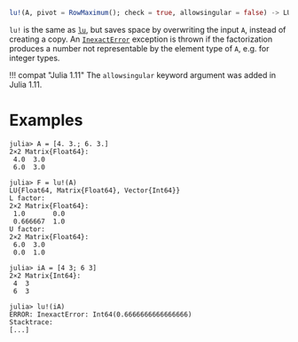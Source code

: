 ```julia
lu!(A, pivot = RowMaximum(); check = true, allowsingular = false) -> LU
```

`lu!` is the same as [`lu`](@ref), but saves space by overwriting the input `A`, instead of creating a copy. An [`InexactError`](@ref) exception is thrown if the factorization produces a number not representable by the element type of `A`, e.g. for integer types.

!!! compat "Julia 1.11"
    The `allowsingular` keyword argument was added in Julia 1.11.


# Examples

```jldoctest
julia> A = [4. 3.; 6. 3.]
2×2 Matrix{Float64}:
 4.0  3.0
 6.0  3.0

julia> F = lu!(A)
LU{Float64, Matrix{Float64}, Vector{Int64}}
L factor:
2×2 Matrix{Float64}:
 1.0       0.0
 0.666667  1.0
U factor:
2×2 Matrix{Float64}:
 6.0  3.0
 0.0  1.0

julia> iA = [4 3; 6 3]
2×2 Matrix{Int64}:
 4  3
 6  3

julia> lu!(iA)
ERROR: InexactError: Int64(0.6666666666666666)
Stacktrace:
[...]
```
